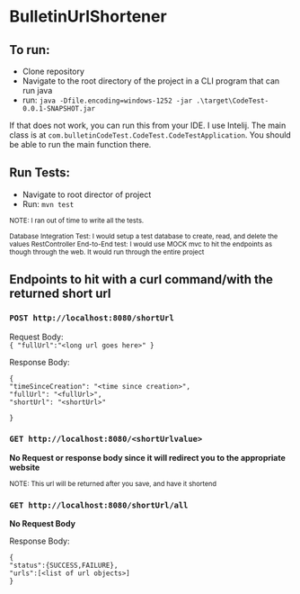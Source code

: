 # BulletinUrlShortener


## To run: 
- Clone repository
- Navigate to the root directory of the project in a CLI program that can run java
- run: `java -Dfile.encoding=windows-1252 -jar .\target\CodeTest-0.0.1-SNAPSHOT.jar`

If that does not work, you can run this from your IDE. I use Intelij. The main class is at `com.bulletinCodeTest.CodeTest.CodeTestApplication`.
You should be able to run the main function there.

## Run Tests:
- Navigate to root director of project
- Run: `mvn test`

<small>NOTE: I ran out of time to write all the tests. 

Database Integration Test: I would setup a test database to create, read, and delete the values
RestController End-to-End test: I would use MOCK mvc to hit the endpoints as though through the web. It would run through the entire project
</small>


## Endpoints to hit with a curl command/with the returned short url
### `POST http://localhost:8080/shortUrl`

Request Body:   
  `{ "fullUrl":"<long url goes here>" }`

Response Body:
```
{
"timeSinceCreation": "<time since creation>",
"fullUrl": "<fullUrl>",
"shortUrl": "<shortUrl>"

} 
```
  
### `GET http://localhost:8080/<shortUrlvalue>`

**No Request or response body since it will redirect you to the appropriate website**

<small>NOTE: This url will be returned after you save, and have it shortend </small>

### `GET http://localhost:8080/shortUrl/all`

**No Request Body**

Response Body: 

```
{
"status":{SUCCESS,FAILURE},
"urls":[<list of url objects>]
}
```
